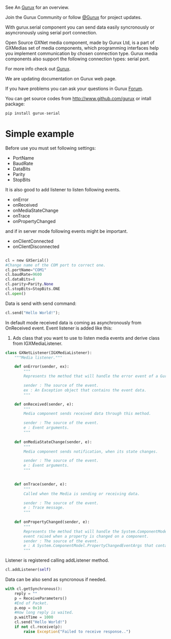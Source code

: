 See An [Gurux](http://www.gurux.org/ "Gurux") for an overview.

Join the Gurux Community or follow [@Gurux](https://twitter.com/guruxorg "@Gurux") for project updates.

With gurux.serial component you can send data easily syncronously or asyncronously using serial port connection.

Open Source GXNet media component, made by Gurux Ltd, is a part of GXMedias set of media components, which programming interfaces help you implement communication by chosen connection type. Gurux media components also support the following connection types: serial port.

For more info check out [Gurux](http://www.gurux.org/ "Gurux").

We are updating documentation on Gurux web page. 

If you have problems you can ask your questions in Gurux [Forum](http://www.gurux.org/forum).

You can get source codes from http://www.github.com/gurux or intall package: 

```python
pip install gurux-serial
```

Simple example
=========================== 
Before use you must set following settings:
* PortName
* BaudRate
* DataBits
* Parity
* StopBits

It is also good to add listener to listen following events.
* onError
* onReceived
* onMediaStateChange
* onTrace
* onPropertyChanged

and if in server mode following events might be important.
* onClientConnected
* onClientDisconnected                

```python

cl = new GXSerial()
#Change name of the COM port to correct one.
cl.portName="COM1"
cl.baudRate=9600
cl.dataBits=8
cl.parity=Parity.None
cl.stopBits=StopBits.ONE
cl.open()
```

Data is send with send command:

```python
cl.send("Hello World!");
```
In default mode received data is coming as asynchronously from OnReceived event.
Event listener is added like this:
1. Ads class that you want to use to listen media events and derive class from IGXMediaListener.

```python
class GXNetListener(IGXMediaListener):
    """Media listener."""

    def onError(sender, ex):
        """
        Represents the method that will handle the error event of a Gurux component.

        sender : The source of the event.
        ex : An Exception object that contains the event data.
        """

    def onReceived(sender, e):
        """
        Media component sends received data through this method.

        sender : The source of the event.
        e : Event arguments.
        """
    
    def onMediaStateChange(sender, e):
        """
        Media component sends notification, when its state changes.

        sender : The source of the event.    
        e : Event arguments.
        """

    
    def onTrace(sender, e):
        """
        Called when the Media is sending or receiving data.

        sender : The source of the event.    
        e : Trace message.
        """
           
    def onPropertyChanged(sender, e):
        """
        Represents the method that will handle the System.ComponentModel.INotifyPropertyChanged.PropertyChanged
        event raised when a property is changed on a component.
    	sender : The source of the event.
    	e : A System.ComponentModel.PropertyChangedEventArgs that contains the event data.
        """    
```

Listener is registered calling addListener method.
```python
cl.addListener(self)

```

Data can be also send as syncronous if needed.

```python
with cl.getSynchronous():
    reply = ""
    p = ReceiveParameters()
    #End of Packet.
    p.eop = 0x10 
    #How long reply is waited.   
    p.waitTime = 1000
    cl.send("Hello World!")
    if not cl.receive(p):    
        raise Exception("Failed to receive response..")    

```
